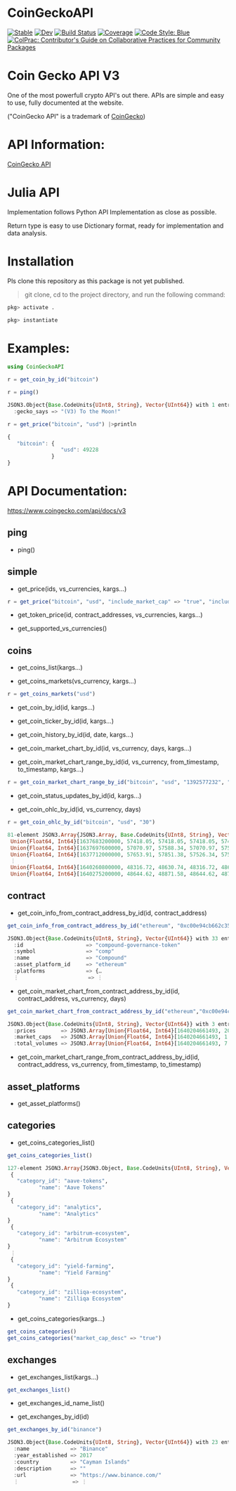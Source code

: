 # CoinGeckoAPI

[![Stable](https://img.shields.io/badge/docs-stable-blue.svg)](https://gjunqueira-sys.github.io/CoinGeckoAPI.jl/stable)
[![Dev](https://img.shields.io/badge/docs-dev-blue.svg)](https://gjunqueira-sys.github.io/CoinGeckoAPI.jl/dev)
[![Build Status](https://github.com/gjunqueira-sys/CoinGeckoAPI.jl/actions/workflows/CI.yml/badge.svg?branch=master)](https://github.com/gjunqueira-sys/CoinGeckoAPI.jl/actions/workflows/CI.yml?query=branch%3Amaster)
[![Coverage](https://codecov.io/gh/gjunqueira-sys/CoinGeckoAPI.jl/branch/master/graph/badge.svg)](https://codecov.io/gh/gjunqueira-sys/CoinGeckoAPI.jl)
[![Code Style: Blue](https://img.shields.io/badge/code%20style-blue-4495d1.svg)](https://github.com/invenia/BlueStyle)
[![ColPrac: Contributor's Guide on Collaborative Practices for Community Packages](https://img.shields.io/badge/ColPrac-Contributor's%20Guide-blueviolet)](https://github.com/SciML/ColPrac)

# Coin Gecko API V3

One of the most powerfull crypto API's out there.
APIs are simple and easy to use, fully documented at the website.

("CoinGecko API" is a trademark of [CoinGecko](https://www.coingecko.com/en/))

# API Information:

[CoinGecko API](https://www.coingecko.com/en/api/documentation)


# Julia API 
Implementation follows Python API Implementation as close as possible.

Return type is easy to use Dictionary format, ready for implementation and data analysis.

# Installation

Pls clone this repository as this package is not yet published.

> git clone, cd to the project directory, and run the following command:

```julia
pkg> activate .

pkg> instantiate
```



# Examples:

```julia
using CoinGeckoAPI

r = get_coin_by_id("bitcoin")
```
```julia
r = ping()

JSON3.Object{Base.CodeUnits{UInt8, String}, Vector{UInt64}} with 1 entry:
  :gecko_says => "(V3) To the Moon!"

```

```julia
r = get_price("bitcoin", "usd") |>println

{
   "bitcoin": {
                 "usd": 49228
              }
}
```

# API Documentation:

https://www.coingecko.com/api/docs/v3

## ping

- ping()

## simple

- get_price(ids, vs_currencies, kargs...)


```julia
r = get_price("bitcoin", "usd", "include_market_cap" => "true", "include_24hr_vol" => "true", "include_24hr_change" => "true")
```


- get_token_price(id, contract_addresses, vs_currencies, kargs...)

- get_supported_vs_currencies()

## coins

- get_coins_list(kargs...)

- get_coins_markets(vs_currency, kargs...)

```julia
r = get_coins_markets("usd")

````

- get_coin_by_id(id, kargs...)

- get_coin_ticker_by_id(id, kargs...)

- get_coin_history_by_id(id, date, kargs...)

- get_coin_market_chart_by_id(id, vs_currency, days, kargs...)

- get_coin_market_chart_range_by_id(id, vs_currency, from_timestamp, to_timestamp, kargs...)

```julia
r = get_coin_market_chart_range_by_id("bitcoin", "usd", "1392577232", "1422577232")
```

- get_coin_status_updates_by_id(id, kargs...)

- get_coin_ohlc_by_id(id, vs_currency, days)

```julia
r = get_coin_ohlc_by_id("bitcoin", "usd", "30")

81-element JSON3.Array{JSON3.Array, Base.CodeUnits{UInt8, String}, Vector{UInt64}}:
 Union{Float64, Int64}[1637683200000, 57418.05, 57418.05, 57418.05, 57418.05]
 Union{Float64, Int64}[1637697600000, 57070.97, 57588.34, 57070.97, 57542.39]
 Union{Float64, Int64}[1637712000000, 57653.91, 57851.38, 57526.34, 57526.34]
 ⋮
 Union{Float64, Int64}[1640260800000, 48316.72, 48630.74, 48316.72, 48630.74]
 Union{Float64, Int64}[1640275200000, 48644.62, 48871.58, 48644.62, 48770.99]
```

## contract

- get_coin_info_from_contract_address_by_id(id, contract_address)

```julia
get_coin_info_from_contract_address_by_id("ethereum", "0xc00e94cb662c3520282e6f5717214004a7f26888")

JSON3.Object{Base.CodeUnits{UInt8, String}, Vector{UInt64}} with 33 entries:
  :id                    => "compound-governance-token"
  :symbol                => "comp"
  :name                  => "Compound"
  :asset_platform_id     => "ethereum"
  :platforms             => {…
  ⋮                      => ⋮
  ```

- get_coin_market_chart_from_contract_address_by_id(id, contract_address, vs_currency, days)

```julia
get_coin_market_chart_from_contract_address_by_id("ethereum","0xc00e94cb662c3520282e6f5717214004a7f26888" , "usd", "1")

JSON3.Object{Base.CodeUnits{UInt8, String}, Vector{UInt64}} with 3 entries:
  :prices        => JSON3.Array[Union{Float64, Int64}[1640204661493, 207.12], Union{Float64, Int64}[1640205041467, 207.115], Union{Float64, Int64}[1640205250088, 207.082], U…
  :market_caps   => JSON3.Array[Union{Float64, Int64}[1640204661493, 1.30058e9], Union{Float64, Int64}[1640205041467, 1.30139e9], Union{Float64, Int64}[1640205250088, 1.3011…
  :total_volumes => JSON3.Array[Union{Float64, Int64}[1640204661493, 7.5837e7], Union{Float64, Int64}[1640205041467, 7.5491e7], Union{Float64, Int64}[1640205250088, 7.54445e…

  ```

- get_coin_market_chart_range_from_contract_address_by_id(id, contract_address, vs_currency, from_timestamp, to_timestamp)

## asset_platforms

- get_asset_platforms()

## categories

- get_coins_categories_list()

```julia
get_coins_categories_list()

127-element JSON3.Array{JSON3.Object, Base.CodeUnits{UInt8, String}, Vector{UInt64}}:
 {
   "category_id": "aave-tokens",
          "name": "Aave Tokens"
}
 {
   "category_id": "analytics",
          "name": "Analytics"
}
 {
   "category_id": "arbitrum-ecosystem",
          "name": "Arbitrum Ecosystem"
}
 ⋮
 {
   "category_id": "yield-farming",
          "name": "Yield Farming"
}
 {
   "category_id": "zilliqa-ecosystem",
          "name": "Zilliqa Ecosystem"
}
```

- get_coins_categories(kargs...)

```julia
get_coins_categories()
get_coins_categories("market_cap_desc" => "true")
```

## exchanges

- get_exchanges_list(kargs...)

```julia
get_exchanges_list()
```

- get_exchanges_id_name_list()

- get_exchanges_by_id(id)

```julia
get_exchanges_by_id("binance")

JSON3.Object{Base.CodeUnits{UInt8, String}, Vector{UInt64}} with 23 entries:
  :name             => "Binance"
  :year_established => 2017
  :country          => "Cayman Islands"
  :description      => ""
  :url              => "https://www.binance.com/"
  ⋮                 => ⋮
```





